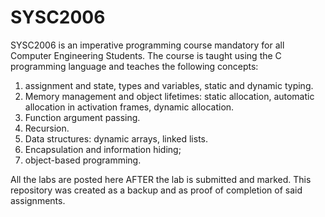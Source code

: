 # SYSC2006

SYSC2006 is an imperative programming course mandatory for all Computer Engineering Students. The course is taught using the C programming language and teaches the following concepts:

1) assignment and state, types and variables, static and dynamic typing.
2) Memory management and object lifetimes: static allocation, automatic allocation in activation frames, dynamic allocation.
3) Function argument passing.
4) Recursion.
5) Data structures: dynamic arrays, linked lists.
6) Encapsulation and information hiding;
7) object-based programming.

All the labs are posted here AFTER the lab is submitted and marked. This repository was created as a backup and as proof of completion of said assignments.
